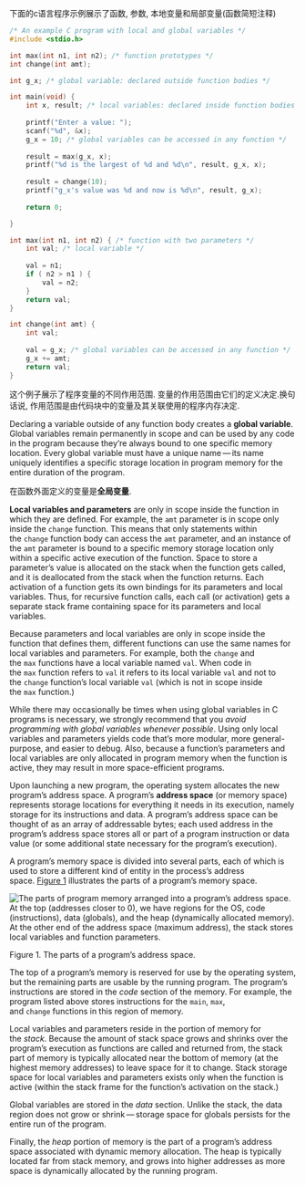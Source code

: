 下面的c语言程序示例展示了函数, 参数, 本地变量和局部变量(函数简短注释)

```c
/* An example C program with local and global variables */ 
#include <stdio.h> 

int max(int n1, int n2); /* function prototypes */ 
int change(int amt); 

int g_x; /* global variable: declared outside function bodies */ 

int main(void) { 
	int x, result; /* local variables: declared inside function bodies */ 
	
	printf("Enter a value: "); 
	scanf("%d", &x); 
	g_x = 10; /* global variables can be accessed in any function */ 
	
	result = max(g_x, x); 
	printf("%d is the largest of %d and %d\n", result, g_x, x); 
	
	result = change(10); 
	printf("g_x's value was %d and now is %d\n", result, g_x); 
	
	return 0; 

} 

int max(int n1, int n2) { /* function with two parameters */ 
	int val; /* local variable */ 
	
	val = n1; 
	if ( n2 > n1 ) { 
		val = n2; 
	} 
	return val; 
} 

int change(int amt) { 
	int val; 
	
	val = g_x; /* global variables can be accessed in any function */ 
	g_x += amt; 
	return val; 
}
```

这个例子展示了程序变量的不同作用范围. 变量的作用范围由它们的定义决定.换句话说, 作用范围是由代码块中的变量及其关联使用的程序内存决定.

Declaring a variable outside of any function body creates a **global variable**. Global variables remain permanently in scope and can be used by any code in the program because they’re always bound to one specific memory location. Every global variable must have a unique name — its name uniquely identifies a specific storage location in program memory for the entire duration of the program.

在函数外面定义的变量是**全局变量**. 

**Local variables and parameters** are only in scope inside the function in which they are defined. For example, the `amt` parameter is in scope only inside the `change` function. This means that only statements within the `change` function body can access the `amt` parameter, and an instance of the `amt` parameter is bound to a specific memory storage location only within a specific active execution of the function. Space to store a parameter’s value is allocated on the stack when the function gets called, and it is deallocated from the stack when the function returns. Each activation of a function gets its own bindings for its parameters and local variables. Thus, for recursive function calls, each call (or activation) gets a separate stack frame containing space for its parameters and local variables.

Because parameters and local variables are only in scope inside the function that defines them, different functions can use the same names for local variables and parameters. For example, both the `change` and the `max` functions have a local variable named `val`. When code in the `max` function refers to `val` it refers to its local variable `val` and not to the `change` function’s local variable `val` (which is not in scope inside the `max` function.)

While there may occasionally be times when using global variables in C programs is necessary, we strongly recommend that you _avoid programming with global variables whenever possible_. Using only local variables and parameters yields code that’s more modular, more general-purpose, and easier to debug. Also, because a function’s parameters and local variables are only allocated in program memory when the function is active, they may result in more space-efficient programs.

Upon launching a new program, the operating system allocates the new program’s address space. A program’s **address space** (or memory space) represents storage locations for everything it needs in its execution, namely storage for its instructions and data. A program’s address space can be thought of as an array of addressable bytes; each used address in the program’s address space stores all or part of a program instruction or data value (or some additional state necessary for the program’s execution).

A program’s memory space is divided into several parts, each of which is used to store a different kind of entity in the process’s address space. [Figure 1](https://diveintosystems.org/book/C2-C_depth/scope_memory.html#FigMemParts) illustrates the parts of a program’s memory space.

![The parts of program memory arranged into a program’s address space.  At the top (addresses closer to 0), we have regions for the OS, code (instructions), data (globals), and the heap (dynamically allocated memory).  At the other end of the address space (maximum address), the stack stores local variables and function parameters.](https://diveintosystems.org/book/C2-C_depth/_images/memparts.png)

Figure 1. The parts of a program’s address space.

The top of a program’s memory is reserved for use by the operating system, but the remaining parts are usable by the running program. The program’s instructions are stored in the _code_ section of the memory. For example, the program listed above stores instructions for the `main`, `max`, and `change` functions in this region of memory.

Local variables and parameters reside in the portion of memory for the _stack_. Because the amount of stack space grows and shrinks over the program’s execution as functions are called and returned from, the stack part of memory is typically allocated near the bottom of memory (at the highest memory addresses) to leave space for it to change. Stack storage space for local variables and parameters exists only when the function is active (within the stack frame for the function’s activation on the stack.)

Global variables are stored in the _data_ section. Unlike the stack, the data region does not grow or shrink — storage space for globals persists for the entire run of the program.

Finally, the _heap_ portion of memory is the part of a program’s address space associated with dynamic memory allocation. The heap is typically located far from stack memory, and grows into higher addresses as more space is dynamically allocated by the running program.